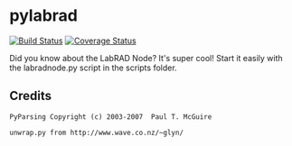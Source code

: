 pylabrad
========

[![Build Status](https://secure.travis-ci.org/martinisgroup/pylabrad.png)](http://travis-ci.org/martinisgroup/pylabrad)
[![Coverage Status](https://coveralls.io/repos/martinisgroup/pylabrad/badge.svg)](https://coveralls.io/r/martinisgroup/pylabrad)

Did you know about the LabRAD Node? It's super cool!
Start it easily with the labradnode.py script in the
scripts folder.


Credits
-------

```
PyParsing Copyright (c) 2003-2007  Paul T. McGuire
```

```
unwrap.py from http://www.wave.co.nz/~glyn/
```